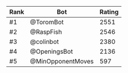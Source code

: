Rank|Bot|Rating
---|---|---
#1|@ToromBot|2551
#2|@RaspFish|2546
#3|@colinbot|2380
#4|@OpeningsBot|2136
#5|@MinOpponentMoves|597
